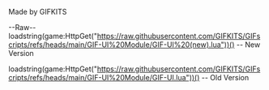 Made by GIFKITS

--Raw--
loadstring(game:HttpGet("https://raw.githubusercontent.com/GIFKITS/GIFscripts/refs/heads/main/GIF-UI%20Module/GIF-UI%20(new).lua"))() -- New Version


loadstring(game:HttpGet("https://raw.githubusercontent.com/GIFKITS/GIFscripts/refs/heads/main/GIF-UI%20Module/GIF-UI.lua"))() -- Old Version
